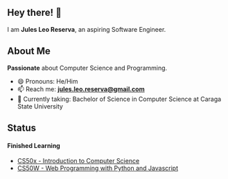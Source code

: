 ## Hey there! 👋
I am **Jules Leo Reserva**, an aspiring Software Engineer.

## About Me
**Passionate** about Computer Science and Programming.

- 😄 Pronouns: He/Him
- 📫 Reach me: **jules.leo.reserva@gmail.com**
- 🏫 Currently taking: Bachelor of Science in Computer Science at Caraga State University

## Status
#### Finished Learning
- [CS50x - Introduction to Computer Science](https://cs50.harvard.edu/certificates/d5b2bd68-a66b-40c9-98ed-325d596f7f95)
- [CS50W - Web Programming with Python and Javascript](https://cs50.harvard.edu/certificates/aa9a4790-70ff-42b7-9d4f-d6de78a662fe)
